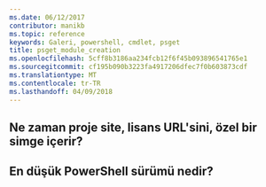 ```yaml
---
ms.date: 06/12/2017
contributor: manikb
ms.topic: reference
keywords: Galeri, powershell, cmdlet, psget
title: psget_module_creation
ms.openlocfilehash: 5cff8b3186aa234fcb12f6f45b093896541765e1
ms.sourcegitcommit: cf195b090b3223fa4917206dfec7f0b603873cdf
ms.translationtype: MT
ms.contentlocale: tr-TR
ms.lasthandoff: 04/09/2018
---
```

## <a name="when-to-include-a-project-site-license-url-custom-icon"></a>Ne zaman proje site, lisans URL'sini, özel bir simge içerir?


## <a name="what-is-minimum-powershell-version"></a>En düşük PowerShell sürümü nedir?
